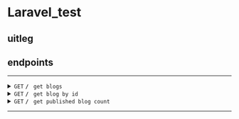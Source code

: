 # Laravel_test

## uitleg 

## endpoints

------------------------------------------------------------------------------------------

<details>
 <summary><code>GET</code> <code><b>/</b></code> <code> get blogs </code></summary>

##### Parameters

> None

##### Responses

> | http code     | content-type                      | response                                                            |
> |---------------|-----------------------------------|---------------------------------------------------------------------|
> | `200`         | `text/plain;charset=UTF-8`        | JSON string                                                         |

####################################################


</details>


<details>
 <summary><code>GET</code> <code><b>/</b></code> <code> get blog by id </code></summary>

##### Parameters

> None

##### Responses

> | http code     | content-type                      | response                                                            |
> |---------------|-----------------------------------|---------------------------------------------------------------------|
> | `200`         | `text/plain;charset=UTF-8`        | JSON string                                                        |
</details>

</details>


<details>
 <summary><code>GET</code> <code><b>/</b></code> <code> get published blog count </code></summary>

##### Parameters

> None

##### Responses

> | http code     | content-type                      | response                                                            |
> |---------------|-----------------------------------|---------------------------------------------------------------------|
> | `200`         | `text/plain;charset=UTF-8`        | JSON string                                                        |


</details>

------------------------------------------------------------------------------------------
